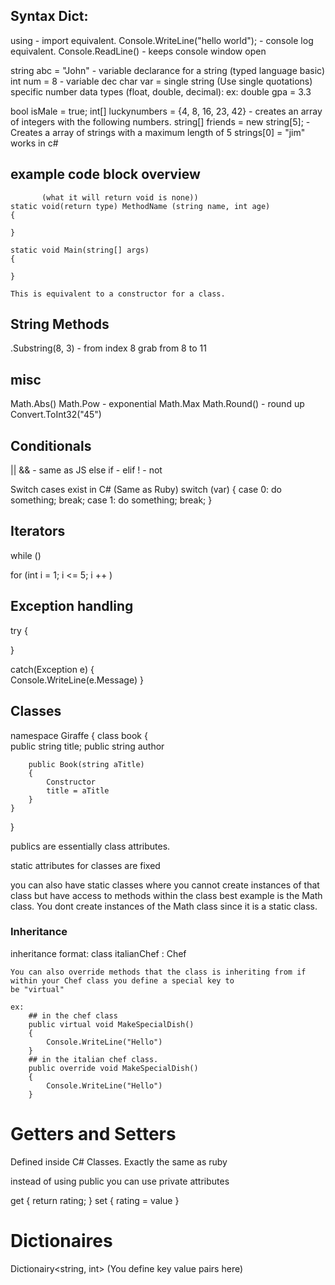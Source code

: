 ## Syntax Dict: 

using - import equivalent. 
Console.WriteLine("hello world");  - console log equivalent. 
Console.ReadLine() - keeps console window open 

string abc = "John" - variable declarance for a string (typed language basic)
int num = 8 - variable dec
char var = single string (Use single quotations)
specific number data types (float, double, decimal): 
    ex: 
        double gpa = 3.3

bool isMale = true; 
int[] luckynumbers = {4, 8, 16, 23, 42} - creates an array of integers with the following numbers.
string[] friends = new string[5]; - Creates a array of strings with a maximum length of 5
    strings[0] = "jim" works in c# 

## example code block overview 
           (what it will return void is none))
    static void(return type) MethodName (string name, int age) 
    {
        
    }

    static void Main(string[] args) 
    {

    }

    This is equivalent to a constructor for a class. 

## String Methods

.Substring(8, 3)  - from index 8 grab from 8 to 11

## misc

Math.Abs()
Math.Pow - exponential
Math.Max
Math.Round() - round up
Convert.ToInt32("45")

## Conditionals 

|| && - same as JS
else if - elif 
! - not

Switch cases exist in C# (Same as Ruby) 
    switch (var) 
    {
        case 0:
            do something;
            break;
        case 1:
            do something;
            break; 
    }

## Iterators

while () 

for (int i = 1; i <= 5; i ++ 
)

## Exception handling 

try
{

}

catch(Exception e)
{   
    Console.WriteLine(e.Message)
}

## Classes

namespace Giraffe 
{
    class book 
    {   
        public string title; 
        public string author

        public Book(string aTitle) 
        {
            Constructor
            title = aTitle
        }
    }
}

publics are essentially class attributes.

static attributes for classes are fixed

you can also have static classes where you cannot create instances of that class but have access to methods within the class
best example is the Math class. You dont create instances of the Math class since it is a static class.

### Inheritance 

inheritance format:
    class italianChef : Chef 
    
    You can also override methods that the class is inheriting from if within your Chef class you define a special key to
    be "virtual" 

    ex: 
        ## in the chef class
        public virtual void MakeSpecialDish() 
        {
            Console.WriteLine("Hello")
        }
        ## in the italian chef class.   
        public override void MakeSpecialDish() 
        {
            Console.WriteLine("Hello")
        }


# Getters and Setters

 Defined inside C# Classes. Exactly the same as ruby

instead of using public you can use private attributes

get { return rating; } 
set { rating = value }

# Dictionaires

Dictionairy<string, int> (You define key value pairs here) 

